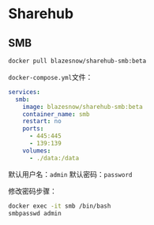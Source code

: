 # Sharehub

## SMB

```bash
docker pull blazesnow/sharehub-smb:beta
```

`docker-compose.yml`文件：

```yml
services:
  smb:
    image: blazesnow/sharehub-smb:beta
    container_name: smb
    restart: no
    ports:
      - 445:445
      - 139:139
    volumes:
      - ./data:/data
```

默认用户名：`admin`
默认密码：`password`

修改密码步骤：

```bash
docker exec -it smb /bin/bash
smbpasswd admin
```
